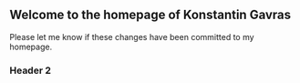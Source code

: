 ## Welcome to the homepage of Konstantin Gavras

Please let me know if these changes have been committed to my homepage.

### Header 2
